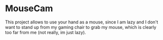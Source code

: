 # MouseCam
This project allows to use your hand as a mouse, since I am lazy and I don't want to stand up from my gaming chair to grab my mouse, which is clearly too far from me (not really, im just lazy).
